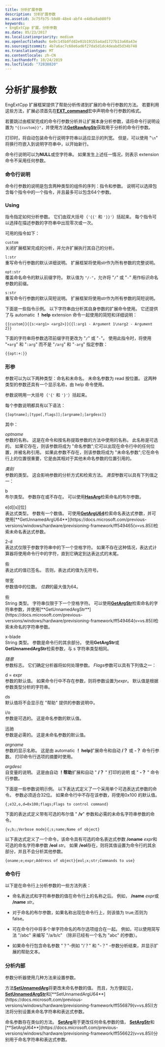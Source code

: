 ```yaml
---
title: 分析扩展参数
description: 分析扩展参数
ms.assetid: 3c75fb75-50d0-48e4-abf4-e4dba9a080f9
keywords:
- EngExtCpp 扩展，分析参数
ms.date: 05/23/2017
ms.localizationpriority: medium
ms.openlocfilehash: 6e0c145b8fdd2e01b19155a4ad1727b13a68a43e
ms.sourcegitcommit: 4b7a6ac7c68e6ad6f27da5d1dc4deabd5d34b748
ms.translationtype: MT
ms.contentlocale: zh-CN
ms.lasthandoff: 10/24/2019
ms.locfileid: "72838820"
---
```

# <a name="parsing-extension-arguments"></a>分析扩展参数


EngExtCpp 扩展框架提供了帮助分析传递到扩展的命令行参数的方法。 若要利用这些方法，扩展必须首先在[**EXT\_command**](https://docs.microsoft.com/windows-hardware/drivers/ddi/engextcpp/nf-engextcpp-ext_command)宏中声明命令行参数的格式。

若要跳过由框架完成的命令行参数分析并让扩展本身分析参数，请将命令行说明设置为 `"{{custom}}"`，并使用方法[**GetRawArgStr**](https://docs.microsoft.com/previous-versions/windows/hardware/previsioning-framework/ff548226(v=vs.85))获取用于分析的命令行参数。

打印时，将自动包装命令行说明字符串以适应显示的列宽。 但是，可以使用 "`\n`" 将换行符嵌入到说明字符串中，以开始新行。

命令行说明可以为**NULL**或空字符串。 如果发生上述任一情况，则表示 extension 命令不采用任何参数。

### <a name="span-idcommand_line_descriptionspanspan-idcommand_line_descriptionspancommand-line-description"></a><span id="command_line_description"></span><span id="COMMAND_LINE_DESCRIPTION"></span>命令行说明

命令行参数的说明是包含两种类型的组件的序列：指令和参数。 说明可以选择包含每个指令中的一个指令，并且最多可以包含64个参数。

### <a name="span-iddirectivesspanspan-iddirectivesspandirectives"></a><span id="directives"></span><span id="DIRECTIVES"></span>Using

指令指定如何分析参数。 它们由双大括号（`'{{'` 和 `'}}'`）括起来。 每个指令可以选择在描述参数的字符串中出现零次或一次。

可用的指令如下：

<span id="custom"></span><span id="CUSTOM"></span>`custom`  
关闭扩展框架完成的分析，并允许扩展执行其自己的分析。

<span id="l_str"></span><span id="L_STR"></span>`l:str`  
重写命令行参数的默认详细说明。 扩展框架将使用*str*作为所有参数的完整说明。

<span id="opt_str"></span><span id="OPT_STR"></span>`opt:str`  
覆盖命名命令的默认前缀字符。 默认值为 `"/-"`，允许将 "`/`" 或 "`-`" 用作标识命名参数的前缀。

<span id="s_str"></span><span id="S_STR"></span>`s:str`  
重写命令行参数的默认简短说明。 扩展框架将使用*str*作为所有参数的简短说明。

下面是一些指令示例。 以下字符串由分析其自身参数的扩展命令使用。 它还提供了与 automatic **！ help** extension 命令一起使用的简短和详细说明：

```dbgcmd
{{custom}}{{s:<arg1> <arg2>}}{{l:arg1 - Argument 1\narg2 - Argument 2}}
```

下面的字符串将参数选项前缀字符更改为 "`/`" 或 "`-`"。 使用此指令时，将使用 "`+arg`" 和 "`:arg`" 而不是 "`/arg`" 和 "`-arg`" 指定参数：

```dbgcmd
{{opt:+:}}
```

### <a name="span-idargumentsspanspan-idargumentsspanarguments"></a><span id="arguments"></span><span id="ARGUMENTS"></span>形参

参数可以为以下两种类型：命名和未命名。 未命名参数为 read 按位置。 这两种类型的参数还具有一个显示名称，由 help 命令使用。

参数说明用一大括号（`'{'` 和 `'}'`）括起来。

每个参数说明都具有以下语法：

```dbgcmd
{[optname];[type[,flags]];[argname];[argdesc]}
```

其中：

<span id="optname"></span><span id="OPTNAME"></span>*optname*  
参数的名称。 这是在命令和按名称提取参数的方法中使用的名称。 此名称是可选的。 如果它存在，则该参数将成为 "命名参数";它可以出现在命令行中的任何位置，并被名称引用。 如果此参数不存在，则该参数将成为 "未命名参数";它在命令行上的位置很重要，它是由其相对于其他未命名参数的位置引用的。

<span id="type"></span><span id="TYPE"></span>*类别*  
参数的类型。 这会影响参数的分析方式和检索方法。 *类型*参数可以具有下列值之一：

<span id="b"></span><span id="B"></span>b  
布尔类型。 参数存在或不存在。 可以使用[**HasArg**](https://docs.microsoft.com/previous-versions/windows/hardware/previsioning-framework/ff549721(v=vs.85))检索命名的布尔参数。

<span id="e_d__s__bits_"></span><span id="E_D__S__BITS_"></span>e\[d\]\[s\]\[位\]  
表达式类型。 参数有一个数值。 可使用[**GetArgU64**](https://docs.microsoft.com/previous-versions/windows/hardware/previsioning-framework/ff545596(v=vs.85))检索命名表达式参数，并可使用[**GetUnnamedArgU64**](https://docs.microsoft.com/previous-versions/windows/hardware/previsioning-framework/ff549465(v=vs.85))检索未命名表达式参数。

<span id="d"></span><span id="D"></span>2-d  
表达式仅限于参数字符串中的下一个空格字符。 如果不存在这种情况，表达式计算器将使用命令行中的字符，直到它确定到达表达式的末尾。

<span id="s"></span><span id="S"></span>些  
表达式的值已签名。 否则，表达式的值为无符号。

<span id="bits"></span><span id="BITS"></span>带宽  
参数值中的位数。 *位数*的最大值为64。

<span id="s"></span><span id="S"></span>些  
String 类型。 字符串仅限于下一个空格字符。 可以使用[**GetArgStr**](https://docs.microsoft.com/previous-versions/windows/hardware/previsioning-framework/ff545586(v=vs.85))检索命名的字符串参数，并使用[**GetUnnamedArgStr**](https://docs.microsoft.com/previous-versions/windows/hardware/previsioning-framework/ff549464(v=vs.85))检索未命名的字符串参数。

<span id="x"></span><span id="X"></span>x-blade  
String 类型。 参数是命令行的其余部分。 使用**GetArgStr**或**GetUnnamedArgStr**检索参数，与 s 字符串类型相同。

<span id="flags"></span><span id="FLAGS"></span>*随意*  
参数标志。 它们确定分析器将如何处理参数。 *Flags*参数可以具有下列值之一：

<span id="d_expr"></span><span id="D_EXPR"></span>d = expr  
参数的默认值。 如果命令行中不存在参数，则将参数设置为*expr*。 默认值是根据参数类型分析的字符串。

<span id="ds"></span><span id="DS"></span>ds  
默认值将不会显示在 "帮助" 提供的参数说明中。

<span id="o"></span><span id="O"></span>i/o  
参数是可选的。 这是命名参数的默认值。

<span id="r"></span><span id="R"></span>迅驰  
参数是必需的。 这是未命名参数的默认值。

<span id="argname"></span><span id="ARGNAME"></span>*argname*  
参数的显示名称。 这是由 automatic **！ help**扩展命令和自动 **/？** 或 **-？** 命令行参数。 打印命令行选项的摘要时使用。

<span id="argdesc"></span><span id="ARGDESC"></span>*argdesc*  
自变量的说明。 这是由自动 **！帮助**扩展和自动 " **/？** " 打印的说明 或 " **-？** " 命令行参数。

下面是一些参数说明示例。 以下表达式定义了一个采用单个可选表达式参数的命令。 参数必须适合32位。 如果命令行中不存在该参数，将使用0x100 的默认值。

```dbgcmd
{;e32,o,d=0x100;flags;Flags to control command}
```

下面的表达式定义带有可选的布尔值 " **/v**" 参数和必需的未命名字符串参数的命令。

```dbgcmd
{v;b;;Verbose mode}{;s;name;Name of object}
```

以下表达式定义了一个命令，该命令具有可选的命名表达式参数 **/oname** *expr*和可选的命名字符串参数 **/eol** *str*。 如果 **/eol**存在，则将其值设置为命令行的其余部分，并且不会分析其他参数。

```dbgcmd
{oname;e;expr;Address of object}{eol;x;str;Commands to use}
```

### <a name="span-idcommand_linespanspan-idcommand_linespancommand-line"></a><span id="command_line"></span><span id="COMMAND_LINE"></span>命令行

以下是在命令行上分析参数的一些方法列表：

-   命名表达式和字符串参数的值在命令行上的名称之后。 例如， **/name** *expr*或 **/name** *str*。

-   对于命名的布尔参数，如果名称出现在命令行上，则该值为 true;否则为 false。

-   可在命令行中将多个单字符命名的布尔选项组合在一起。 例如，可以使用简写法 "/abc" 来编写 "/a/b/c" （除非已经有一个名为 "abc" 的参数）。

-   如果命令行包含命名参数 "？"-例如 "/？" 和 "-？" -参数分析结束，并显示扩展的帮助文本。

### <a name="span-idparsing_internalsspanspan-idparsing_internalsspanparsing-internals"></a><span id="parsing_internals"></span><span id="PARSING_INTERNALS"></span>分析内部

参数分析器使用几种方法来设置参数。

方法[**SetUnnamedArg**](https://docs.microsoft.com/previous-versions/windows/hardware/previsioning-framework/ff556876(v=vs.85))将更改未命名参数的值。 而且，为方便起见， [**SetUnnamedArgStr**](https://docs.microsoft.com/previous-versions/windows/hardware/previsioning-framework/ff556878(v=vs.85))和[**SetUnnamedArgU64**](https://docs.microsoft.com/previous-versions/windows/hardware/previsioning-framework/ff556879(v=vs.85))方法将分别设置未命名字符串和表达式参数。

命名参数存在类似的方法。 [**SetArg**](https://docs.microsoft.com/previous-versions/windows/hardware/previsioning-framework/ff556614(v=vs.85))用于更改任何命名参数的值， [**SetArgStr**](https://docs.microsoft.com/previous-versions/windows/hardware/previsioning-framework/ff556618(v=vs.85))和[**SetArgU64**](https://docs.microsoft.com/previous-versions/windows/hardware/previsioning-framework/ff556622(v=vs.85))分别用于命名字符串和表达式参数。

 

 





